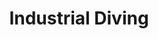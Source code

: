 ---
layout: page
title: Industrial Diving
permalink: "/services/industrial-diving/"
description: We are commited to excellent service with a drive to accomplish our goals.
show_on_services: true
grid: true
service: true
summary: We provide Air and Saturation diving, Underwater Remote Video Survey as well as a full range of required specialist underwater tools and equipment.
headline:
  image: "/uploads/diving.jpg"
  title: "Industrial Diving"
client_logos:
  - /uploads/client-1.png
  - /uploads/client-2.png
  - /uploads/client-3.png
  - /uploads/client-4.png
  - /uploads/client-5.png
  - /uploads/client-6.png
  - /uploads/client-7.png
  - /uploads/client-8.png
left_content:
  title: Industrial Diving
  body: |-
    Our services in this area cover the following
  
    - Provision of Air/Sat Diving Systems
    - Work Class Remote Operating Vehicles
    - Light & Observation Class Remote Operating Vehicles
    - Offshore Pipe-Laying Services and Support
    - Underwater Remote Video Surveys and Inspections
    - Salvage & Recovery
    - Pipeline Repair, Maintenance and Freespan correction
    - Vessel UWILD surveys
    - Offshore Quality Assurance Program Advisory Services
    - Subsea Construction, Inspection and Maintenance
    - SPM & PLEM Maintenance and Installation
right_content:
  title: Air/Saturation Diving
  body: |-
    CNS Saturation diving systems are all six or nine men modular systems especially designed to achieve the easiest and fastest transportability solutions wherever in the world the client is requesting them thanks to the ISO standard containerized design of all modules. Being modular systems they can also be laid out taking into consideration any vessel’s deck features. The diving bell is launched and recovered by means of a hydraulic "A" frame that can be deployed over a vessel side or the moon pool.

    All saturation diving system are fitted with a floatable H.R.C. (Hyperbaric Rescue Chamber) and have been designed and built to meet all international criteria and in particular IMCA diving safety certifications.

    Besides the aforesaid saturation systems, CNS is able to provide air diving systems that are fully compliant to IMCA standards.
    All decompression chambers on all dive spreads are containerized (20' ISO) and are fully air conditioned. All equipment is subject to a strict planned maintenance system

    Divers equipment is made up of Kirby Morgan helmets, umbilical, harness complete with emergency bail out bottles, communication systems and all necessary ancillary equipment.   
---